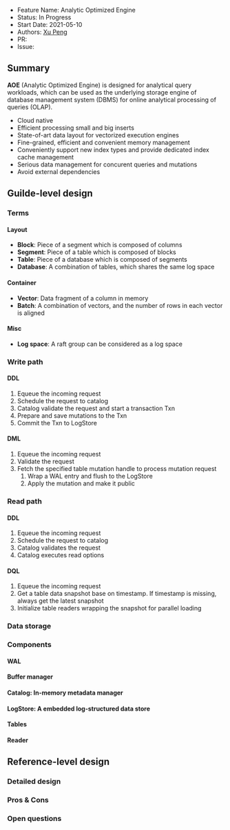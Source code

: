 - Feature Name: Analytic Optimized Engine
- Status: In Progress
- Start Date: 2021-05-10
- Authors: [Xu Peng](https://github.com/XuPeng-SH)
- PR:
- Issue:

## Summary

**AOE** (Analytic Optimized Engine) is designed for analytical query workloads, which can be used as the underlying storage engine of database management system (DBMS) for online analytical processing of queries (OLAP).
- Cloud native
- Efficient processing small and big inserts
- State-of-art data layout for vectorized execution engines
- Fine-grained, efficient and convenient memory management
- Conveniently support new index types and provide dedicated index cache management
- Serious data management for concurent queries and mutations
- Avoid external dependencies

## Guilde-level design

### Terms
#### Layout
- **Block**: Piece of a segment which is composed of columns
- **Segment**: Piece of a table which is composed of blocks
- **Table**: Piece of a database which is composed of segments
- **Database**: A combination of tables, which shares the same log space

#### Container
- **Vector**: Data fragment of a column in memory
- **Batch**: A combination of vectors, and the number of rows in each vector is aligned

#### Misc
- **Log space**: A raft group can be considered as a log space

### Write path
#### DDL
1. Equeue the incoming request
2. Schedule the request to catalog
3. Catalog validate the request and start a transaction Txn
4. Prepare and save mutations to the Txn
5. Commit the Txn to LogStore

#### DML
1. Equeue the incoming request
2. Validate the request
3. Fetch the specified table mutation handle to process mutation request
   1) Wrap a WAL entry and flush to the LogStore
   2) Apply the mutation and make it public

### Read path
#### DDL
1. Equeue the incoming request
2. Schedule the request to catalog
3. Catalog validates the request
4. Catalog executes read options

#### DQL
1. Equeue the incoming request
2. Get a table data snapshot base on timestamp. If timestamp is missing, always get the latest snapshot
3. Initialize table readers wrapping the snapshot for parallel loading

### Data storage

### Components
#### WAL
#### Buffer manager
#### Catalog: In-memory metadata manager
#### LogStore: A embedded log-structured data store
#### Tables
#### Reader

## Reference-level design

### Detailed design

### Pros & Cons

### Open questions

